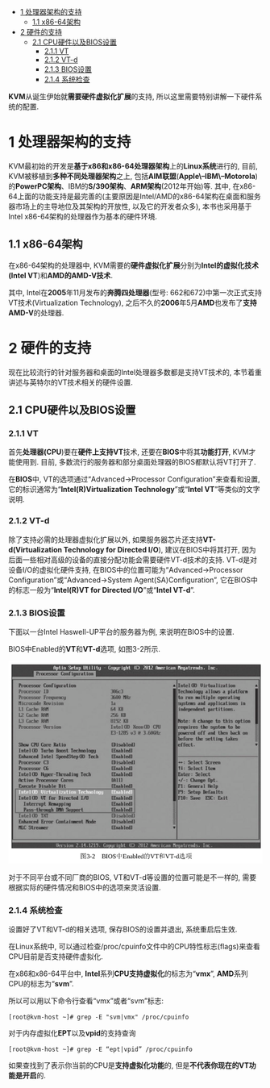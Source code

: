 
<!-- @import "[TOC]" {cmd="toc" depthFrom=1 depthTo=6 orderedList=false} -->

<!-- code_chunk_output -->

- [1 处理器架构的支持](#1-处理器架构的支持)
  - [1.1 x86-64架构](#11-x86-64架构)
- [2 硬件的支持](#2-硬件的支持)
  - [2.1 CPU硬件以及BIOS设置](#21-cpu硬件以及bios设置)
    - [2.1.1 VT](#211-vt)
    - [2.1.2 VT-d](#212-vt-d)
    - [2.1.3 BIOS设置](#213-bios设置)
    - [2.1.4 系统检查](#214-系统检查)

<!-- /code_chunk_output -->

**KVM**从诞生伊始就**需要硬件虚拟化扩展**的支持, 所以这里需要特别讲解一下硬件系统的配置. 

# 1 处理器架构的支持

KVM最初始的开发是**基于x86和x86\-64处理器架构**上的**Linux系统**进行的, 目前, KVM被移植到**多种不同处理器架构**之上, 包括**AIM联盟**(**Apple\–IBM\–Motorola**)的**PowerPC架构**、IBM的**S/390架构**、**ARM架构**(2012年开始)等. 其中, 在x86\-64上面的功能支持是最完善的(主要原因是Intel/AMD的x86\-64架构在桌面和服务器市场上的主导地位及其架构的开放性, 以及它的开发者众多), 本书也采用基于Intel x86\-64架构的处理器作为基本的硬件环境. 

## 1.1 x86-64架构

在x86\-64架构的处理器中, KVM需要的**硬件虚拟化扩展**分别为**Intel的虚拟化技术(Intel VT**)和**AMD的AMD\-V技术**. 

其中, Intel在**2005**年11月发布的**奔腾四处理器**(型号: 662和672)中第一次正式支持VT技术(Virtualization Technology), 之后不久的**2006**年5月**AMD**也发布了**支持AMD\-V**的处理器. 

# 2 硬件的支持

现在比较流行的针对服务器和桌面的Intel处理器多数都是支持VT技术的, 本节着重讲述与英特尔的VT技术相关的硬件设置. 

## 2.1 CPU硬件以及BIOS设置

### 2.1.1 VT

首先**处理器(CPU**)要在**硬件上支持VT**技术, 还要在**BIOS**中将其**功能打开**, KVM才能使用到. 目前, 多数流行的服务器和部分桌面处理器的BIOS都默认将VT打开了. 

在**BIOS**中, VT的选项通过“Advanced→Processor Configuration”来查看和设置, 它的标识通常为“**Intel(R)Virtualization Technology**”或“**Intel VT**”等类似的文字说明. 

### 2.1.2 VT-d

除了支持必需的处理器虚拟化扩展以外, 如果服务器芯片还支持**VT\-d(Virtualization Technology for Directed I/O**), 建议在BIOS中将其打开, 因为后面一些相对高级的设备的直接分配功能会需要硬件VT\-d技术的支持. VT\-d是对设备I/O的虚拟化硬件支持, 在BIOS中的位置可能为“Advanced→Processor Configuration”或“Advanced→System Agent(SA)Configuration”, 它在BIOS中的标志一般为“**Intel(R)VT for Directed I/O**”或“**Intel VT\-d**”. 

### 2.1.3 BIOS设置

下面以一台Intel Haswell\-UP平台的服务器为例, 来说明在BIOS中的设置. 

BIOS中Enabled的**VT**和**VT\-d**选项, 如图3-2所示. 

![](./images/2019-05-15-09-02-49.png)

对于不同平台或不同厂商的BIOS, VT和VT\-d等设置的位置可能是不一样的, 需要根据实际的硬件情况和BIOS中的选项来灵活设置. 

### 2.1.4 系统检查

设置好了VT和VT\-d的相关选项, 保存BIOS的设置并退出, 系统重启后生效. 

在Linux系统中, 可以通过检查/proc/cpuinfo文件中的CPU特性标志(flags)来查看CPU目前是否支持硬件虚拟化. 

在x86和x86\-64平台中, **Intel**系列**CPU支持虚拟化**的标志为“**vmx**”, **AMD**系列CPU的标志为“**svm**”. 

所以可以用以下命令行查看“vmx”或者“svm”标志: 

```
[root@kvm-host ~]# grep -E "svm|vmx" /proc/cpuinfo
```

对于内存虚拟化**EPT**以及**vpid**的支持查询

```
[root@kvm-host ~]# grep -E “ept|vpid” /proc/cpuinfo 
```

如果查找到了表示你当前的CPU是**支持虚拟化功能**的, 但是**不代表你现在的VT功能是开启**的. 